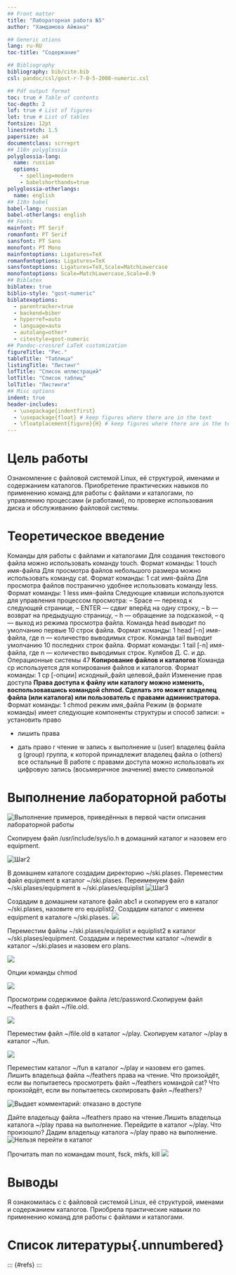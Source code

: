 ```yaml
---
## Front matter
title: "Лабораторная работа №5"
author: "Хамдамова Айжана"

## Generic otions
lang: ru-RU
toc-title: "Содержание"

## Bibliography
bibliography: bib/cite.bib
csl: pandoc/csl/gost-r-7-0-5-2008-numeric.csl

## Pdf output format
toc: true # Table of contents
toc-depth: 2
lof: true # List of figures
lot: true # List of tables
fontsize: 12pt
linestretch: 1.5
papersize: a4
documentclass: scrreprt
## I18n polyglossia
polyglossia-lang:
  name: russian
  options:
	- spelling=modern
	- babelshorthands=true
polyglossia-otherlangs:
  name: english
## I18n babel
babel-lang: russian
babel-otherlangs: english
## Fonts
mainfont: PT Serif
romanfont: PT Serif
sansfont: PT Sans
monofont: PT Mono
mainfontoptions: Ligatures=TeX
romanfontoptions: Ligatures=TeX
sansfontoptions: Ligatures=TeX,Scale=MatchLowercase
monofontoptions: Scale=MatchLowercase,Scale=0.9
## Biblatex
biblatex: true
biblio-style: "gost-numeric"
biblatexoptions:
  - parentracker=true
  - backend=biber
  - hyperref=auto
  - language=auto
  - autolang=other*
  - citestyle=gost-numeric
## Pandoc-crossref LaTeX customization
figureTitle: "Рис."
tableTitle: "Таблица"
listingTitle: "Листинг"
lofTitle: "Список иллюстраций"
lotTitle: "Список таблиц"
lolTitle: "Листинги"
## Misc options
indent: true
header-includes:
  - \usepackage{indentfirst}
  - \usepackage{float} # keep figures where there are in the text
  - \floatplacement{figure}{H} # keep figures where there are in the text
---
```


# Цель работы

Ознакомление с файловой системой Linux, её структурой, именами и содержанием
каталогов. Приобретение практических навыков по применению команд для работы
с файлами и каталогами, по управлению процессами (и работами), по проверке использования диска и обслуживанию файловой системы.


# Теоретическое введение
 Команды для работы с файлами и каталогами
Для создания текстового файла можно использовать команду touch.
Формат команды:
1 touch имя-файла
Для просмотра файлов небольшого размера можно использовать команду cat.
Формат команды:
1 cat имя-файла
Для просмотра файлов постранично удобнее использовать команду less.
Формат команды:
1 less имя-файла
Следующие клавиши используются для управления процессом просмотра:
– Space — переход к следующей странице,
– ENTER — сдвиг вперёд на одну строку,
– b — возврат на предыдущую страницу,
– h — обращение за подсказкой,
– q — выход из режима просмотра файла.
Команда head выводит по умолчанию первые 10 строк файла.
Формат команды:
1 head [-n] имя-файла,
где n — количество выводимых строк.
Команда tail выводит умолчанию 10 последних строк файла.
Формат команды:
1 tail [-n] имя-файла,
где n — количество выводимых строк.
Кулябов Д. С. и др. Операционные системы 47
**Копирование файлов и каталогов**
Команда cp используется для копирования файлов и каталогов.
Формат команды:
1 cp [-опции] исходный_файл целевой_файл
Изменение прав доступа
**Права доступа к файлу или каталогу можно изменить, воспользовавшись командой chmod. Сделать это может владелец файла (или каталога) или пользователь с правами администратора.**
Формат команды:
1 chmod режим имя_файла
Режим (в формате команды) имеет следующие компоненты структуры и способ записи:
= установить право
- лишить права
+ дать право
r чтение
w запись
x выполнение
u (user) владелец файла
g (group) группа, к которой принадлежит владелец файла
o (others) все остальные
В работе с правами доступа можно использовать их цифровую запись (восьмеричное
значение) вместо символьной

# Выполнение лабораторной работы



![Выполнение примеров, приведённых в первой части описания лабораторной работы](image/1.png)

Скопируем файл /usr/include/sys/io.h в домашний каталог и назовем его
equipment. 

![Шаг2](image/2.png)

В домашнем каталоге создадим директорию ~/ski.plases.
 Переместим файл equipment в каталог ~/ski.plases.
 Переименуем файл ~/ski.plases/equipment в ~/ski.plases/equiplist
![Шаг3](image/3.png)

Создадим в домашнем каталоге файл abc1 и скопируем его в каталог
~/ski.plases, назовите его equiplist2.
Создадим каталог с именем equipment в каталоге ~/ski.plases.
![](image/4.png)

Переместим файлы ~/ski.plases/equiplist и equiplist2 в каталог
~/ski.plases/equipment. Создадим и переместим каталог ~/newdir в каталог ~/ski.plases и назовем
его plans.

![](image/5.png)

Опции команды chmod

![](image/6.png)

Просмотрим содержимое файла /etc/password.Скопируем файл ~/feathers в файл ~/file.old.

![](image/7.png)

Переместим файл ~/file.old в каталог ~/play. Скопируем каталог ~/play в каталог ~/fun.

![](image/8.png)

Переместим каталог ~/fun в каталог ~/play и назовем его games. Лишить владельца файла ~/feathers права на чтение.
Что произойдёт, если вы попытаетесь просмотреть файл ~/feathers командой
cat? Что произойдёт, если вы попытаетесь скопировать файл ~/feathers?

![Выдает комментарий: отказано в доступе](image/9.png)

 Дайте владельцу файла ~/feathers право на чтение.Лишить владельца каталога ~/play права на выполнение.
Перейдите в каталог ~/play. Что произошло?
Дадим владельцу каталога ~/play право на выполнение.
![Нельзя перейти в каталог](image/10.png)

Прочитать man по командам mount, fsck, mkfs, kill 
![](image/11.png)

# Выводы

Я ознакомилась с с файловой системой Linux, её структурой, именами и содержанием
каталогов. Приобрела практические навыки по применению команд для работы с файлами и каталогами.


# Список литературы{.unnumbered}

::: {#refs}
:::
